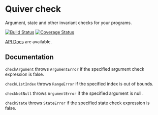 Quiver check
============

Argument, state and other invariant checks for your programs.

[![Build Status](https://travis-ci.org/QuiverDart/quiver_check.svg?branch=master)](https://travis-ci.org/QuiverDart/quiver_check)
[![Coverage Status](https://img.shields.io/coveralls/QuiverDart/quiver_check.svg)](https://coveralls.io/r/QuiverDart/quiver_check)

[API Docs](http://www.dartdocs.org/documentation/quiver_check/latest) are available.

## Documentation

`checkArgument` throws `ArgumentError` if the specified argument check expression
is false.

`checkListIndex` throws `RangeError` if the specified index is out of bounds.

`checkNotNull` throws `ArgumentError` if the specified argument is null.

`checkState` throws `StateError` if the specified state check expression is
false.
